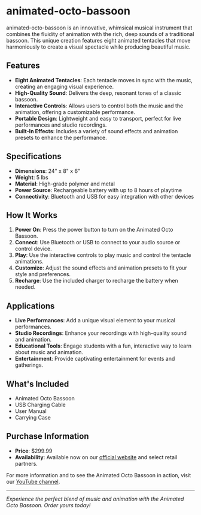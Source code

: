 # animated-octo-bassoon
animated-octo-bassoon is an innovative, whimsical musical instrument that combines the fluidity of animation with the rich, deep sounds of a traditional bassoon. This unique creation features eight animated tentacles that move harmoniously to create a visual spectacle while producing beautiful music.


## Features
- **Eight Animated Tentacles**: Each tentacle moves in sync with the music, creating an engaging visual experience.
- **High-Quality Sound**: Delivers the deep, resonant tones of a classic bassoon.
- **Interactive Controls**: Allows users to control both the music and the animation, offering a customizable performance.
- **Portable Design**: Lightweight and easy to transport, perfect for live performances and studio recordings.
- **Built-In Effects**: Includes a variety of sound effects and animation presets to enhance the performance.

## Specifications
- **Dimensions**: 24" x 8" x 6"
- **Weight**: 5 lbs
- **Material**: High-grade polymer and metal
- **Power Source**: Rechargeable battery with up to 8 hours of playtime
- **Connectivity**: Bluetooth and USB for easy integration with other devices

## How It Works
1. **Power On**: Press the power button to turn on the Animated Octo Bassoon.
2. **Connect**: Use Bluetooth or USB to connect to your audio source or control device.
3. **Play**: Use the interactive controls to play music and control the tentacle animations.
4. **Customize**: Adjust the sound effects and animation presets to fit your style and preferences.
5. **Recharge**: Use the included charger to recharge the battery when needed.

## Applications
- **Live Performances**: Add a unique visual element to your musical performances.
- **Studio Recordings**: Enhance your recordings with high-quality sound and animation.
- **Educational Tools**: Engage students with a fun, interactive way to learn about music and animation.
- **Entertainment**: Provide captivating entertainment for events and gatherings.

## What's Included
- Animated Octo Bassoon
- USB Charging Cable
- User Manual
- Carrying Case

## Purchase Information
- **Price**: $299.99
- **Availability**: Available now on our [official website](https://www.animated-octo-bassoon.com) and select retail partners.

For more information and to see the Animated Octo Bassoon in action, visit our [YouTube channel](https://www.youtube.com/animatedoctobassoon).

---

*Experience the perfect blend of music and animation with the Animated Octo Bassoon. Order yours today!*


